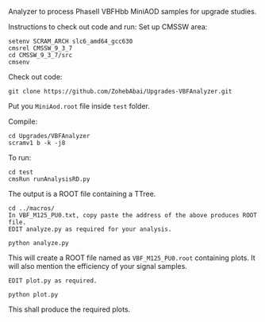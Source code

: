 Analyzer to process PhaseII VBFHbb MiniAOD samples for upgrade studies. 

Instructions to check out code and run:
Set up CMSSW area:
```
setenv SCRAM_ARCH slc6_amd64_gcc630
cmsrel CMSSW_9_3_7
cd CMSSW_9_3_7/src
cmsenv
```
Check out code:
```
git clone https://github.com/ZohebAbai/Upgrades-VBFAnalyzer.git
```
Put you `MiniAod.root` file inside `test` folder.

Compile:
```
cd Upgrades/VBFAnalyzer
scramv1 b -k -j8
```
To run:
```
cd test
cmsRun runAnalysisRD.py
```
The output is a ROOT file containing a TTree.


```
cd ../macros/
In VBF_M125_PU0.txt, copy paste the address of the above produces ROOT file. 
EDIT analyze.py as required for your analysis.

python analyze.py
```
This will create a ROOT file named as `VBF_M125_PU0.root` containing plots.
It will also mention the efficiency of your signal samples.
```
EDIT plot.py as required.

python plot.py

```
This shall produce the required plots.
